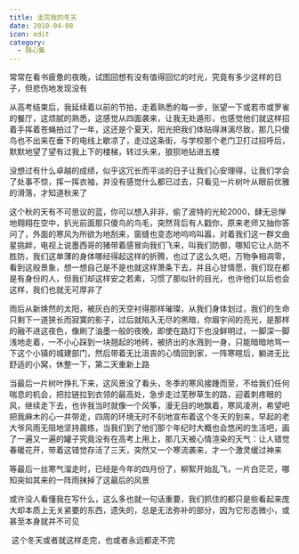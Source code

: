 ```yaml
---
title: 走完我的冬天
date: 2010-04-08
icon: edit
category:
  - 随心集
---
```


常常在看书疲惫的夜晚，试图回想有没有值得回忆的时光，究竟有多少这样的日子，但悲伤地发现没有

​          从高考结束后，我延续着以前的节拍，走着熟悉的每一步，张望一下或若市或罗雀的餐厅，这烦腻的熟悉，这感觉从四面袭来，让我无处遁形，也感觉他们就这样招着手挥着苍蝇拍过了一年，这还是个夏天，阳光把我们体贴得淋漓尽致，那几只傻鸟也不出来在垂下的电线上歇凉了，走过这条街，与学校那个老门卫打过招呼后，默默地望了望有过我上下的楼梯，转过头来，狼狈地钻进五楼

​          没想过有什么卓越的成绩，似乎这冗长而平淡的日子让我们心安理得，让我们学会了处事不惊，挥一挥衣袖，并没有感觉什么都已过去，只看见一片树叶从眼前优雅的滑落，才知道秋来了

​         这个秋的天有不可思议的蓝，你可以想入非非，偷了波特的光轮2000，肆无忌惮地翱翔在空中，扒光前面那只傻鸟的鸟毛，突然背后有人戳你，原来老师又抽你答问了，外面的寒风为所欲为地刮来，窗缝也变态地呜呜叫嚣，对着我们这一群文曲星挑衅，电视上说墨西哥的猪带着感冒向我们飞来，叫我们防御，哪知它让人防不胜防，我们这单薄的身体哪经得起这样的折腾，也过了这么久吧，万物争相凋零，看到这般景象，想一想自己是不是也就这样萧条下去，并且心甘情愿，我们现在都是有身份的人，但我们却这样安之若素，习惯了那似针的目光，也许他们以后也会这样，我们也就无可厚非了

​         雨后从新焕然的太阳，被灰白的天空衬得那样璀璨，从我们身体划过，我们的生命只剩下一道狭长而寂寞的影子，过后就陷入无尽的黑暗，你眉宇间的亮光，是那样的融不进这夜色，像刷了油墨一般的夜晚，即使在路灯下也没鲜明过，一脚深一脚浅地走着，一不小心踩到一块翘起的地砖，被挤出的水溅到一身，只能暗暗地骂一下这个小镇的城建部门，然后带着无比沮丧的心情回到家，一阵寒暄后，躺进无比舒适的小窝，休整一下，第二天重新上路

​         当最后一片树叶挣扎下来，这风景没了看头，冬季的寒风接踵而至，不给我们任何喘息的机会，把拉链拉到衣领的最高处，急步走过芜秽草生的路，迎着刺疼眼的风，继续走下去，也许我当时就像一个风筝，漫无目的地飘着，寒风凌冽，希望吧把我麻木的心一并带走，四周的环境无时不刻地宣布着这个冬天的到来，早起的老大爷风雨无阻地坚持晨练，当我们到了他们那个年纪时大概也会悠闲的生活吧，画了一遍又一遍的罐子究竟没有在高考上用上，那几天被心情渲染的天气：让人错觉春暖花开，带着这错觉存活了三天，突然又一个寒流袭来，才一个激灵缓过神来

​          等最后一丝寒气溜走时，已经是今年的四月份了，柳絮开始乱飞，一片白茫茫，哪知突如其来的一阵雨抹掉了这最后的风景

​          或许没人看懂我在写什么，这么多也就一句话重要，我们抓住的都只是些看起来庞大却本质上无关紧要的东西，遗失的，总是无法弥补的部分，因为它形态微小，或甚至本身就并不可见

​          这个冬天或者就这样走完，也或者永远都走不完
